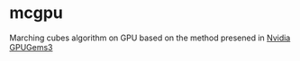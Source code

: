# mcgpu
Marching cubes algorithm on GPU based on the method presened in [Nvidia GPUGems3](http://http.developer.nvidia.com/GPUGems3/gpugems3_ch01.html)
